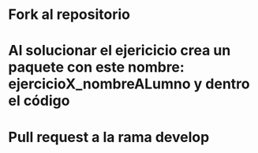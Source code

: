 # Fork al repositorio
# Al solucionar el ejericicio crea un paquete con este nombre: ejercicioX_nombreALumno y dentro el código
# Pull request a la rama develop
